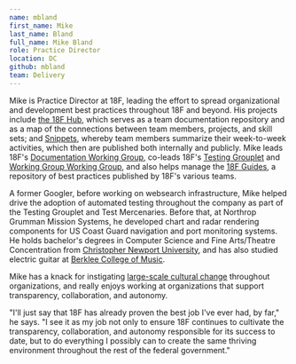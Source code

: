 ```yaml
---
name: mbland
first_name: Mike
last_name: Bland
full_name: Mike Bland
role: Practice Director
location: DC
github: mbland
team: Delivery
---
```

Mike is Practice Director at 18F, leading the effort to spread organizational and development best practices throughout 18F and beyond. His projects include [the 18F Hub](https://18f.gsa.gov/2014/12/23/hub/), which serves as a team documentation repository and as a map of the connections between team members, projects, and skill sets; and [Snippets](https://18f.gsa.gov/2014/12/17/snippets/), whereby team members summarize their week-to-week activities, which then are published both internally and publicly. Mike leads 18F's [Documentation Working Group](https://18f.gsa.gov/hub/wg/documentation/), co-leads 18F's [Testing Grouplet](https://18f.gsa.gov/hub/wg/testing/) and [Working Group Working Group](https://18f.gsa.gov/hub/wg/working-group/), and also helps manage the [18F Guides](http://18f.github.io/guides/), a repository of best practices published by 18F's various teams.

A former Googler, before working on websearch infrastructure, Mike helped drive the adoption of automated testing throughout the company as part of the Testing Grouplet and Test Mercenaries. Before that, at Northrop Grumman Mission Systems, he developed chart and radar rendering components for US Coast Guard navigation and port monitoring systems. He holds bachelor's degrees in Computer Science and Fine Arts/Theatre Concentration from [Christopher Newport University](http://cnu.edu/), and has also studied electric guitar at [Berklee College of Music](https://www.berklee.edu/).

Mike has a knack for instigating [large-scale cultural change](https://18f.gsa.gov/2014/12/11/large-scale-development-culture-change/) throughout organizations, and really enjoys working at organizations that support transparency, collaboration, and autonomy.

"I'll just say that 18F has already proven the best job I've ever had, by far," he says. "I see it as my job not only to ensure 18F continues to cultivate the transparency, collaboration, and autonomy responsible for its success to date, but to do everything I possibly can to create the same thriving environment throughout the rest of the federal government."
